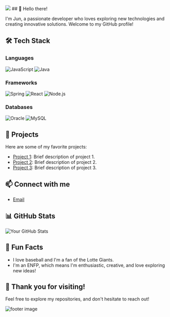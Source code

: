 <img src="https://capsule-render.vercel.app/api?type=waving&color=ADD8E6&height=100&section=header" />
## 👋 Hello there!

I'm Jun, a passionate developer who loves exploring new technologies and creating innovative solutions. Welcome to my GitHub profile!

## 🛠️ Tech Stack

### Languages
![JavaScript](https://img.shields.io/badge/JavaScript-f7df1e?style=flat-square&logo=javascript&logoColor=000000)
![Java](https://img.shields.io/badge/Java-007396?style=flat-square&logo=java&logoColor=ffffff)

### Frameworks
![Spring](https://img.shields.io/badge/Spring-6DB33F?style=flat-square&logo=spring&logoColor=ffffff)
![React](https://img.shields.io/badge/React-61DAFB?style=flat-square&logo=react&logoColor=000000)
![Node.js](https://img.shields.io/badge/Node.js-339933?style=flat-square&logo=nodedotjs&logoColor=ffffff)

### Databases
![Oracle](https://img.shields.io/badge/Oracle-F80000?style=flat-square&logo=oracle&logoColor=ffffff)
![MySQL](https://img.shields.io/badge/MySQL-005E8C?style=flat-square&logo=mysql&logoColor=ffffff)

## 🌟 Projects

Here are some of my favorite projects:

- [Project 1](link_to_project_1): Brief description of project 1.
- [Project 2](link_to_project_2): Brief description of project 2.
- [Project 3](link_to_project_3): Brief description of project 3.

## 📫 Connect with me
- [Email](mailto:junage7777777@gmail.com)

## 📊 GitHub Stats

![Your GitHub Stats](https://github-readme-stats.vercel.app/api?username=BBOLBBOL&show_icons=true&theme=light)

## 🎉 Fun Facts

- I love baseball and I'm a fan of the Lotte Giants.
- I'm an ENFP, which means I'm enthusiastic, creative, and love exploring new ideas!

## 🙏 Thank you for visiting!

Feel free to explore my repositories, and don't hesitate to reach out!

<img src="https://capsule-render.vercel.app/api?type=waving&color=ADD8E6&height=100&section=footer" alt="footer image" />



